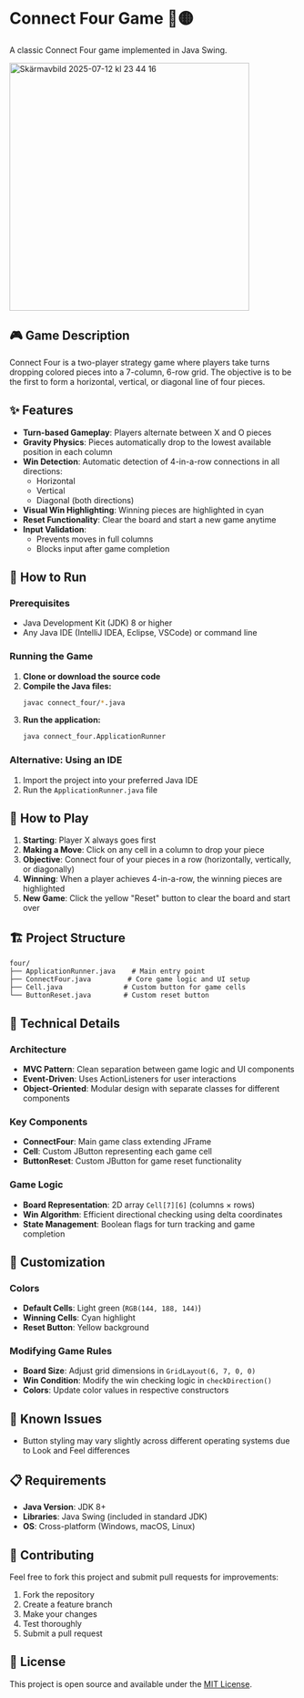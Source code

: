 # Connect Four Game 🔴🟡

A classic Connect Four game implemented in Java Swing.

<img width="421" height="435" alt="Skärmavbild 2025-07-12 kl  23 44 16" src="https://github.com/user-attachments/assets/029afd99-6321-46dc-82a0-01b6ba523c7e" />


## 🎮 Game Description

Connect Four is a two-player strategy game where players take turns dropping colored pieces into a 7-column, 6-row grid. 
The objective is to be the first to form a horizontal, vertical, or diagonal line of four pieces.

## ✨ Features

- **Turn-based Gameplay**: Players alternate between X and O pieces
- **Gravity Physics**: Pieces automatically drop to the lowest available position in each column
- **Win Detection**: Automatic detection of 4-in-a-row connections in all directions:
  - Horizontal
  - Vertical
  - Diagonal (both directions)
- **Visual Win Highlighting**: Winning pieces are highlighted in cyan
- **Reset Functionality**: Clear the board and start a new game anytime
- **Input Validation**: 
  - Prevents moves in full columns
  - Blocks input after game completion

## 🚀 How to Run

### Prerequisites
- Java Development Kit (JDK) 8 or higher
- Any Java IDE (IntelliJ IDEA, Eclipse, VSCode) or command line

### Running the Game

1. **Clone or download the source code**
2. **Compile the Java files:**
   ```bash
   javac connect_four/*.java
   ```
3. **Run the application:**
   ```bash
   java connect_four.ApplicationRunner
   ```

### Alternative: Using an IDE
1. Import the project into your preferred Java IDE
2. Run the `ApplicationRunner.java` file

## 🎯 How to Play

1. **Starting**: Player X always goes first
2. **Making a Move**: Click on any cell in a column to drop your piece
3. **Objective**: Connect four of your pieces in a row (horizontally, vertically, or diagonally)
4. **Winning**: When a player achieves 4-in-a-row, the winning pieces are highlighted
5. **New Game**: Click the yellow "Reset" button to clear the board and start over

## 🏗️ Project Structure

```
four/
├── ApplicationRunner.java    # Main entry point
├── ConnectFour.java         # Core game logic and UI setup
├── Cell.java               # Custom button for game cells
└── ButtonReset.java        # Custom reset button
```

## 🔧 Technical Details

### Architecture
- **MVC Pattern**: Clean separation between game logic and UI components
- **Event-Driven**: Uses ActionListeners for user interactions
- **Object-Oriented**: Modular design with separate classes for different components

### Key Components
- **ConnectFour**: Main game class extending JFrame
- **Cell**: Custom JButton representing each game cell
- **ButtonReset**: Custom JButton for game reset functionality

### Game Logic
- **Board Representation**: 2D array `Cell[7][6]` (columns × rows)
- **Win Algorithm**: Efficient directional checking using delta coordinates
- **State Management**: Boolean flags for turn tracking and game completion

## 🎨 Customization

### Colors
- **Default Cells**: Light green (`RGB(144, 188, 144)`)
- **Winning Cells**: Cyan highlight
- **Reset Button**: Yellow background

### Modifying Game Rules
- **Board Size**: Adjust grid dimensions in `GridLayout(6, 7, 0, 0)`
- **Win Condition**: Modify the win checking logic in `checkDirection()`
- **Colors**: Update color values in respective constructors

## 🐛 Known Issues

- Button styling may vary slightly across different operating systems due to Look and Feel differences

## 📋 Requirements

- **Java Version**: JDK 8+
- **Libraries**: Java Swing (included in standard JDK)
- **OS**: Cross-platform (Windows, macOS, Linux)

## 🤝 Contributing

Feel free to fork this project and submit pull requests for improvements:

1. Fork the repository
2. Create a feature branch
3. Make your changes
4. Test thoroughly
5. Submit a pull request

## 📝 License

This project is open source and available under the [MIT License](LICENSE).
